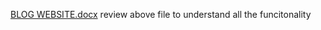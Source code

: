 [BLOG WEBSITE.docx](https://github.com/user-attachments/files/17001373/BLOG.WEBSITE.docx)
review above file to understand all the funcitonality 
